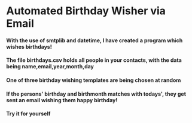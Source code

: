 # Automated Birthday Wisher via Email
#### With the use of smtplib and datetime, I have created a program which wishes birthdays!
#### The file birthdays.csv holds all people in your contacts, with the data being name,email,year,month,day
#### One of three birthday wishing templates are being chosen at random
#### If the persons' birthday and birthmonth matches with todays', they get sent an email wishing them happy birthday!
#### Try it for yourself


